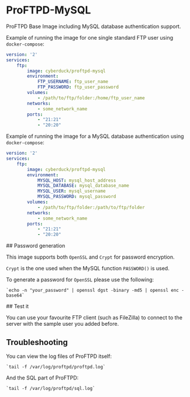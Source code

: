 # ProFTPD-MySQL

ProFTPD Base Image including MySQL database authentication support.

Example of running the image for one single standard FTP user using `docker-compose`:

```yaml
version: '2'
services:
    ftp:
        image: cyberduck/proftpd-mysql
        environment:
            FTP_USERNAME: ftp_user_name
            FTP_PASSWORD: ftp_user_password
        volumes:
            - /path/to/ftp/folder:/home/ftp_user_name
        networks:
            - some_network_name
        ports:
            - "21:21"
            - "20:20"
```

Example of running the image for a MySQL database authentication using `docker-compose`:

```yaml
version: '2'
services:
    ftp:
        image: cyberduck/proftpd-mysql
        environment:
            MYSQL_HOST: mysql_host_address
            MYSQL_DATABASE: mysql_database_name
            MYSQL_USER: mysql_username
            MYSQL_PASSWORD: mysql_password
        volumes:
            - /path/to/ftp/folder:/path/to/ftp/folder
        networks:
            - some_network_name
        ports:
            - "21:21"
            - "20:20"
```

## Password generation

This image supports both `OpenSSL` and `Crypt` for password encryption.

`Crypt` is the one used when the MySQL function `PASSWORD()` is used.

To generate a password for `OpenSSL` please use the following:

    `echo -n "your_password" | openssl dgst -binary -md5 | openssl enc -base64`

## Test it

You can use your favourite FTP client (such as FileZilla) to connect to the server with the sample user you added before.

## Troubleshooting

You can view the log files of ProFTPD itself:

    `tail -f /var/log/proftpd/proftpd.log`

And the SQL part of ProFTPD:

    `tail -f /var/log/proftpd/sql.log`
